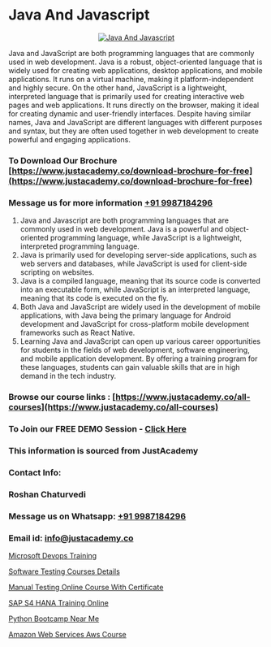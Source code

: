 # Java And Javascript

<p align="center">
  <a href="https://justacademy.co/course-detail/javascript-training">
    <img src="https://justacademy.co/storage2/course_image/1676636853_course_image.webp" alt="Java And Javascript">
  </a>
</p>


Java and JavaScript are both programming languages that are commonly used in web development. Java is a robust, object-oriented language that is widely used for creating web applications, desktop applications, and mobile applications. It runs on a virtual machine, making it platform-independent and highly secure. On the other hand, JavaScript is a lightweight, interpreted language that is primarily used for creating interactive web pages and web applications. It runs directly on the browser, making it ideal for creating dynamic and user-friendly interfaces. Despite having similar names, Java and JavaScript are different languages with different purposes and syntax, but they are often used together in web development to create powerful and engaging applications.
### To Download Our Brochure [https://www.justacademy.co/download-brochure-for-free](https://www.justacademy.co/download-brochure-for-free)
### Message us for more information [+91 9987184296](https://api.whatsapp.com/send?phone=919987184296)
1) Java and Javascript are both programming languages that are commonly used in web development.
Java is a powerful and object-oriented programming language, while JavaScript is a lightweight, interpreted programming language.
2) Java is primarily used for developing server-side applications, such as web servers and databases, while JavaScript is used for client-side scripting on websites.
3) Java is a compiled language, meaning that its source code is converted into an executable form, while JavaScript is an interpreted language, meaning that its code is executed on the fly.
4) Both Java and JavaScript are widely used in the development of mobile applications, with Java being the primary language for Android development and JavaScript for cross-platform mobile development frameworks such as React Native.
5) Learning Java and JavaScript can open up various career opportunities for students in the fields of web development, software engineering, and mobile application development. By offering a training program for these languages, students can gain valuable skills that are in high demand in the tech industry.

### Browse our course links : [https://www.justacademy.co/all-courses](https://www.justacademy.co/all-courses) 
### To Join our FREE DEMO Session - [Click Here](https://www.justacademy.co/register-for-course-demo)


### This information is sourced from JustAcademy
### Contact Info:
### Roshan Chaturvedi
### Message us on Whatsapp: [+91 9987184296](https://api.whatsapp.com/send?phone=919987184296)
### Email id: [info@justacademy.co](mailto:info@justacademy.co)
                
[Microsoft Devops Training](https://www.linkedin.com/pulse/microsoft-devops-training-justacademy-kua2e?trackingId=joBAC3FDaszQqT4r3K4LKQ%3D%3D&lipi=urn%3Ali%3Apage%3Ad_flagship3_company_admin%3BDtPVLJNkTC2k0tm5uH%2FP7w%3D%3D)

[Software Testing Courses Details](https://www.linkedin.com/pulse/software-testing-courses-details-justacademy-hyderabad-8vytc?trackingId=fotrTSEa770k1u0un4MooQ%3D%3D&lipi=urn%3Ali%3Apage%3Ad_flagship3_company_admin%3BTQqAo3EXQ4e%2F8vuh2btaXQ%3D%3D)

[Manual Testing Online Course With Certificate](https://medium.com/@namusn/manual-testing-online-course-with-certificate-6e823fd5ccb4)

[SAP S4 HANA Training Online](https://medium.com/@surajvaishnav5015/sap-s4-hana-training-online-05c6df0875e5)

[Python Bootcamp Near Me](https://justacademyin.github.io/justacademy/python-bootcamp-near-me)

[Amazon Web Services Aws Course](https://justacademyin.github.io/justacademy/amazon-web-services-aws-course)

